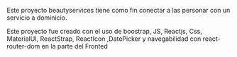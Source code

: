 Este proyecto beautyservices tiene como fin conectar a las personar con un servicio a dominicio.


Este proyecto fue creado con el uso de boostrap, JS, Reactjs, Css, MaterialUI, ReactStrap, ReactIcon
,DatePicker y navegabilidad con react-router-dom en la parte del Fronted



